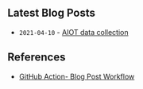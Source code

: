 ## Latest Blog Posts

<!-- BLOG-POST-LIST:START -->
* `2021-04-10` - [AIOT data collection](https://wjlee-barco.github.io/AIOT-data-collection/)<!-- BLOG-POST-LIST:END -->

## References
* [GitHub Action- Blog Post Workflow](https://github.com/marketplace/actions/blog-post-workflow)
